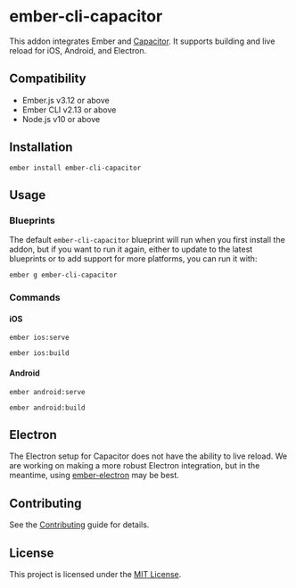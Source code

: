 ember-cli-capacitor
==============================================================================

This addon integrates Ember and [Capacitor](https://capacitorjs.com/).
It supports building and live reload for iOS, Android, and Electron.


Compatibility
------------------------------------------------------------------------------

* Ember.js v3.12 or above
* Ember CLI v2.13 or above
* Node.js v10 or above


Installation
------------------------------------------------------------------------------

```
ember install ember-cli-capacitor
```


Usage
------------------------------------------------------------------------------

### Blueprints

The default `ember-cli-capacitor` blueprint will run when you first install
the addon, but if you want to run it again, either to update to the latest
blueprints or to add support for more platforms, you can run it with:

```
ember g ember-cli-capacitor
```

### Commands

#### iOS

```
ember ios:serve
```

```
ember ios:build
```

#### Android

```
ember android:serve
```

```
ember android:build
```

Electron
------------------------------------------------------------------------------

The Electron setup for Capacitor does not have the ability to live reload.
We are working on making a more robust Electron integration, but in the meantime,
using [ember-electron](https://github.com/adopted-ember-addons/ember-electron) may be best.

Contributing
------------------------------------------------------------------------------

See the [Contributing](CONTRIBUTING.md) guide for details.


License
------------------------------------------------------------------------------

This project is licensed under the [MIT License](LICENSE.md).
